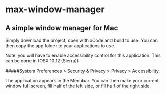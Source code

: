 # max-window-manager
## A simple window manager for Mac

Simply download the project, open with xCode and build to use. You can then copy the app folder to your applications to use.

Note: you will have to enable accessibility control for this application. This can be done in (OSX 10.12 (Sierra)):

#####System Preferences > Security & Privacy > Privacy > Accessibility.



The application appears in the Menubar. You can then make your current window full screen, fill half of the left side, or fill half of the right side.
